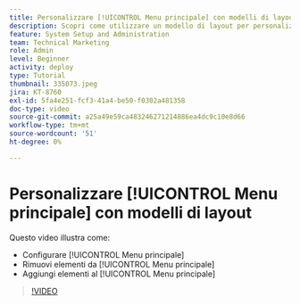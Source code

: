 ```yaml
---
title: Personalizzare [!UICONTROL Menu principale] con modelli di layout
description: Scopri come utilizzare un modello di layout per personalizzare [!UICONTROL Menu principale].
feature: System Setup and Administration
team: Technical Marketing
role: Admin
level: Beginner
activity: deploy
type: Tutorial
thumbnail: 335073.jpeg
jira: KT-8760
exl-id: 5fa4e251-fcf3-41a4-be50-f0302a481358
doc-type: video
source-git-commit: a25a49e59ca483246271214886ea4dc9c10e8d66
workflow-type: tm+mt
source-wordcount: '51'
ht-degree: 0%

---
```


# Personalizzare [!UICONTROL Menu principale] con modelli di layout

Questo video illustra come:

* Configurare [!UICONTROL Menu principale]
* Rimuovi elementi da [!UICONTROL Menu principale]
* Aggiungi elementi al [!UICONTROL Menu principale]


>[!VIDEO](https://video.tv.adobe.com/v/335073/?quality=12&learn=on)
